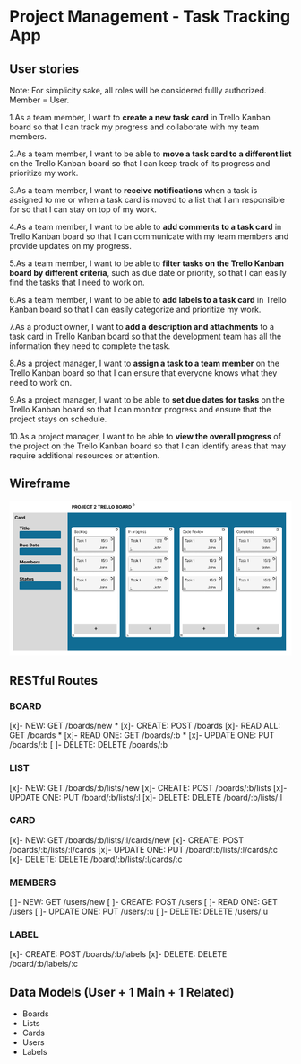 # Project Management - Task Tracking App

## User stories
Note: For simplicity sake, all roles will be considered fullly authorized. Member = User.

1.As a team member, I want to __create a new task card__ in Trello Kanban board so that I can track my progress and collaborate with my team members.

2.As a team member, I want to be able to __move a task card to a different list__ on the Trello Kanban board so that I can keep track of its progress and prioritize my work.

3.As a team member, I want to __receive notifications__ when a task is assigned to me or when a task card is moved to a list that I am responsible for so that I can stay on top of my work.

4.As a team member, I want to be able to __add comments to a task card__ in Trello Kanban board so that I can communicate with my team members and provide updates on my progress.

5.As a team member, I want to be able to __filter tasks on the Trello Kanban board by different criteria__, such as due date or priority, so that I can easily find the tasks that I need to work on.

6.As a team member, I want to be able to __add labels to a task card__ in Trello Kanban board so that I can easily categorize and prioritize my work.

7.As a product owner, I want to __add a description and attachments__ to a task card in Trello Kanban board so that the development team has all the information they need to complete the task.

8.As a project manager, I want to __assign a task to a team member__ on the Trello Kanban board so that I can ensure that everyone knows what they need to work on.

9.As a project manager, I want to be able to __set due dates for tasks__ on the Trello Kanban board so that I can monitor progress and ensure that the project stays on schedule.

10.As a project manager, I want to be able to __view the overall progress__ of the project on the Trello Kanban board so that I can identify areas that may require additional resources or attention.

## Wireframe
![Trello](Trello.png)

## RESTful Routes
### BOARD ###
[x]- NEW: GET /boards/new *
[x]- CREATE: POST /boards
[x]- READ ALL: GET /boards *
[x]- READ ONE: GET /boards/:b *
[x]- UPDATE ONE: PUT /boards/:b
[ ]- DELETE: DELETE /boards/:b

### LIST ###
[x]- NEW: GET /boards/:b/lists/new
[x]- CREATE: POST /boards/:b/lists
[x]- UPDATE ONE: PUT /board/:b/lists/:l
[x]- DELETE: DELETE /board/:b/lists/:l

### CARD ###
[x]- NEW: GET /boards/:b/lists/:l/cards/new
[x]- CREATE: POST /boards/:b/lists/:l/cards
[x]- UPDATE ONE: PUT /board/:b/lists/:l/cards/:c
[x]- DELETE: DELETE /board/:b/lists/:l/cards/:c

### MEMBERS ###
[ ]- NEW: GET /users/new
[ ]- CREATE: POST /users
[ ]- READ ONE: GET /users
[ ]- UPDATE ONE: PUT /users/:u
[ ]- DELETE: DELETE /users/:u

### LABEL ###
[x]- CREATE: POST /boards/:b/labels
[x]- DELETE: DELETE /board/:b/labels/:c

## Data Models (User + 1 Main + 1 Related)
- Boards
- Lists
- Cards
- Users
- Labels


